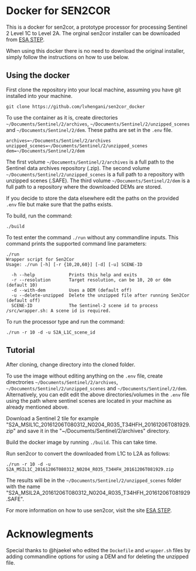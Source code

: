 # Docker for SEN2COR #


This is a docker for sen2cor, a prototype processor for processing Sentinel 2 Level 1C to Level 2A. 
The orginal sen2cor installer can be downloaded from [ESA STEP](http://step.esa.int/main/third-party-plugins-2/sen2cor/).

When using this docker there is no need to download the original installer, simply follow the instructions on how to use below.

## Using the docker ##

First clone the repository into your local machine, assuming you have git installed into your machine.

~~~
git clone https://github.com/lvhengani/sen2cor_docker
~~~

To use the container as it is, create directories `~/Documents/Sentinel/2/archives`, `~/Documents/Sentinel/2/unzipped_scenes` and `~/Documents/Sentinel/2/dem`. These paths are set in the `.env` file. 

~~~
archives=~/Documents/Sentinel/2/archives
unzipped_scenes=~/Documents/Sentinel/2/unzipped_scenes
dem=~/Documents/Sentinel/2/dem
~~~

The first volume `~/Documents/Sentinel/2/archives` is a full path to the Sentinel data archives repository (.zip).
The second volume `~/Documents/Sentinel/2/unzipped_scenes` is a full path to a repository with unzipped scenes (.SAFE).
The third volume `~/Documents/Sentinel/2/dem` is a full path to a repository where the downloaded DEMs are stored.

If you decide to store the data elsewhere edit the paths on the provided `.env` file but make sure that the paths exists. 

To build, run the command:

~~~
./build
~~~

To test enter the command `./run` without any commandline inputs. This command prints the 
supported command line parameters:



~~~
./run
Wrapper script for Sen2Cor
Usage: ./run [-h] [-r {10,20,60}] [-d] [-u] SCENE-ID

  -h --help             Prints this help and exits
  -r --resolution       Target resolution, can be 10, 20 or 60m (default 10)
  -d --with-dem         Uses a DEM (default off)
  -u --delete-unzipped  Delete the unzipped file after running Sen2Cor (default off)
  SCENE-ID              The Sentinel-2 scene id to process
/src/wrapper.sh: A scene id is required.
~~~


To run the processor type and run the command:

~~~
./run -r 10 -d -u S2A_L1C_scene_id
~~~

## Tutorial ##

After cloning, change directory into the cloned folder.

To use the image without editing anything on the `.env` file, create directrories `~/Documents/Sentinel/2/archives`, `~/Documents/Sentinel/2/unzipped_scenes` and `~/Documents/Sentinel/2/dem`. 
Alternatively, you can edit edit the above directories/volumes in the `.env` file using the path where sentinel scenes are located in your machine as already mentioned above.

Download a Sentinel 2 tile for example "S2A_MSIL1C_20161206T080312_N0204_R035_T34HFH_20161206T081929.zip" and save it in the "~/Documents/Sentinel/2/archives" directory. 

Build the docker image by running `./build`. This can take time.

Run sen2cor to convert the downloaded from L1C to L2A  as follows:

~~~
./run -r 10 -d -u S2A_MSIL1C_20161206T080312_N0204_R035_T34HFH_20161206T081929.zip
~~~

The results will be in the `~/Documents/Sentinel/2/unzipped_scenes` folder with the name "S2A_MSIL2A_20161206T080312_N0204_R035_T34HFH_20161206T081929.SAFE".

For more information on how to use sen2cor, visit the site [ESA STEP](http://step.esa.int/main/third-party-plugins-2/sen2cor/).

# Acknowlegments

Special thanks to @hjaekel who edited the `Dockefile` and `wrapper.sh` files by adding commandline options for using a DEM and for deleting the unzipped file.    